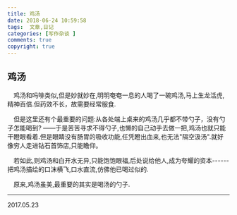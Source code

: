 ```yaml
---
title: 鸡汤
date: 2018-06-24 10:59:58
tags:  文章,日记
categories: [写作杂谈 ]
comments: true
copyright: true
---
```




## 鸡汤

&emsp;鸡汤和吗啡类似,但是妙就妙在,明明奄奄一息的人喝了一碗鸡汤,马上生龙活虎,精神百倍.但药效不长，故需要经常服食.      

&emsp;但是这里还有个最重要的问题:从各处端上桌来的鸡汤几乎都不带勺子，没有勺子怎能喝到? ——于是苦苦寻求不得勺子,也懒的自己动手去做一把,鸡汤也就只能干瞪眼看着.但是眼睛没有肠胃的吸收功能,任凭瞪出血来,也无法"隔空汲汤".就好像穷人走进钻石首饰店,只能瞻仰。     

&emsp;若如此,则鸡汤和白开水无异,只能饱饱眼福,后处说给他人,成为夸耀的资本------把鸡汤描绘的口沫横飞,口水直流,仿佛他已喝过似的.

&emsp;原来,鸡汤虽美,最重要的其实是喝汤的勺子. 

---



2017.05.23
